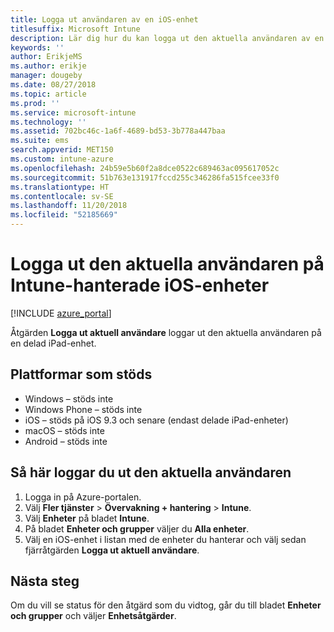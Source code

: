 ```yaml
---
title: Logga ut användaren av en iOS-enhet
titlesuffix: Microsoft Intune
description: Lär dig hur du kan logga ut den aktuella användaren av en iOS-enhet med Intune."
keywords: ''
author: ErikjeMS
ms.author: erikje
manager: dougeby
ms.date: 08/27/2018
ms.topic: article
ms.prod: ''
ms.service: microsoft-intune
ms.technology: ''
ms.assetid: 702bc46c-1a6f-4689-bd53-3b778a447baa
ms.suite: ems
search.appverid: MET150
ms.custom: intune-azure
ms.openlocfilehash: 24b59e5b60f2a8dce0522c689463ac095617052c
ms.sourcegitcommit: 51b763e131917fccd255c346286fa515fcee33f0
ms.translationtype: HT
ms.contentlocale: sv-SE
ms.lasthandoff: 11/20/2018
ms.locfileid: "52185669"
---
```

# <a name="logout-the-current-user-on-intune-managed-ios-devices"></a>Logga ut den aktuella användaren på Intune-hanterade iOS-enheter


[!INCLUDE [azure_portal](./includes/azure_portal.md)]

Åtgärden **Logga ut aktuell användare** loggar ut den aktuella användaren på en delad iPad-enhet. 

## <a name="supported-platforms"></a>Plattformar som stöds

- Windows – stöds inte
- Windows Phone – stöds inte
- iOS – stöds på iOS 9.3 och senare (endast delade iPad-enheter)
- macOS – stöds inte
- Android – stöds inte

## <a name="how-to-log-out-the-current-user"></a>Så här loggar du ut den aktuella användaren

1.  Logga in på Azure-portalen.
2.  Välj **Fler tjänster** > **Övervakning + hantering** > **Intune**.
3.  Välj **Enheter** på bladet **Intune**.
4.  På bladet **Enheter och grupper** väljer du **Alla enheter**.
5.  Välj en iOS-enhet i listan med de enheter du hanterar och välj sedan fjärråtgärden **Logga ut aktuell användare**.

## <a name="next-steps"></a>Nästa steg

Om du vill se status för den åtgärd som du vidtog, går du till bladet **Enheter och grupper** och väljer **Enhetsåtgärder**.

